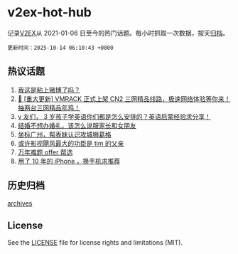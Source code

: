 # v2ex-hot-hub

 记录[V2EX](https://www.v2ex.com/)从 2021-01-06 日至今的热门话题。每小时抓取一次数据，按天[归档](archives)。

`更新时间：2025-10-14 06:10:43 +0800`

## 热议话题

1. [我这是粘上赌博了吗？](https://www.v2ex.com/t/1164754)
1. [🚀 [重大更新] VMRACK 正式上架 CN2 三网精品线路，极速网络体验等你来！抽两台三网精品年鸡！](https://www.v2ex.com/t/1164867)
1. [v 友们， 3 岁孩子学英语你们都是怎么安排的？英语启蒙经验求分享！](https://www.v2ex.com/t/1164725)
1. [结婚不想办婚礼，该怎么说服家长和女朋友](https://www.v2ex.com/t/1164757)
1. [坐标广州，帮表妹认识攻城狮葛格](https://www.v2ex.com/t/1164807)
1. [或许影视飓风最大的功臣是 tim 的父亲](https://www.v2ex.com/t/1164790)
1. [万年难题 offer 帮选](https://www.v2ex.com/t/1164752)
1. [用了 10 年的 iPhone ，换手机求推荐](https://www.v2ex.com/t/1164785)

## 历史归档

[archives](archives)

## License

See the [LICENSE](LICENSE) file for license rights and limitations (MIT).
